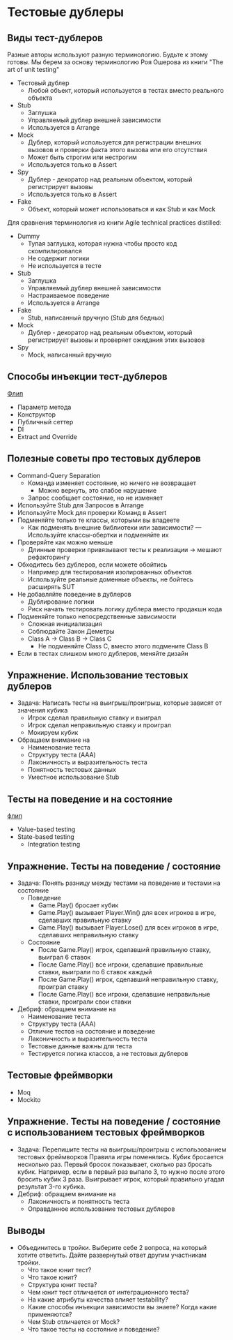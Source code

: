 # Тестовые дублеры

## Виды тест-дублеров
Разные авторы используют разную терминологию. Будьте к этому готовы.
Мы берем за основу терминологию Роя Ошерова из книги "The art of unit testing"
- Тестовый дублер
  - Любой объект, который используется в тестах вместо реального объекта
- Stub
  - Заглушка
  - Управляемый дублер внешней зависимости
  - Используется в Arrange
- Mock
  - Дублер, который используется для регистрации внешних вызовов и проверки факта этого вызова или его отсутствия
  - Может быть строгим или нестрогим
  - Используется только в Assert 
- Spy
  - Дублер - декоратор над реальным объектом, который регистрирует вызовы
  - Используется только в Assert
- Fake
  - Объект, который может использоваться и как Stub и как Mock

Для сравнения терминология из книги Agile technical practices distilled:
- Dummy
  - Тупая заглушка, которая нужна чтобы просто код скомпилировался
  - Не содержит логики
  - Не используется в тесте
- Stub
  - Заглушка
  - Управляемый дублер внешней зависимости
  - Настраиваемое поведение
  - Используется в Arrange
- Fake
  - Stub, написанный вручную (Stub для бедных)
- Mock
  - Дублер - декоратор над реальным объектом, который регистрирует вызовы и проверяет ожидания этих вызовов
- Spy
  - Mock, написанный вручную

## Способы инъекции тест-дублеров
[Флип](https://disk.yandex.ru/d/150AIWfx3GU3BP/9_InjectionWays.jpg)
- Параметр метода
- Конструктор
- Публичный сеттер
- DI
- Extract and Override

## Полезные советы про тестовых дублеров
- Command-Query Separation
  - Команда изменяет состояние, но ничего не возвращает
    - Можно вернуть, это слабое нарушение
  - Запрос сообщает состояние, но не изменяет
- Используйте Stub для Запросов в Arrange
- Используйте Mock для проверки Команд в Assert
- Подменяйте только те классы, которыми вы владеете
  - Как подменять внешние библиотеки или зависимости? — Используйте классы-обертки и подменяйте их
- Проверяйте как можно меньше
  - Длинные проверки привязывают тесты к реализации → мешают рефакторингу
- Обходитесь без дублеров, если можете обойтись
  - Например для тестирования изолированных объектов
  - Используйте реальные доменные объекты, не бойтесь расширять SUT
- Не добавляйте поведение в дублеров
  - Дублирование логики
  - Риск начать тестировать логику дублера вместо продакшн кода
- Подменяйте только непосредственные зависимости
  - Сложная инициализация
  - Соблюдайте Закон Деметры
  - Class A -> Class B -> Class C
    - Не подменяйте Class С, вместо этого подмените Class B
- Если в тестах слишком много дублеров, меняйте дизайн

## Упражнение. Использование тестовых дублеров
- Задача: Написать тесты на выигрыш/проигрыш, которые зависят от
  значения кубика
  - Игрок сделал правильную ставку и выиграл
  - Игрок сделал неправильную ставку и проиграл
  - Мокируем кубик
- Обращаем внимание на
  - Наименование теста
  - Структуру теста (AAA)
  - Лаконичность и выразительность теста
  - Понятность тестовых данных
  - Уместное использование Stub

## Тесты на поведение и на состояние
[флип](https://photos.google.com/share/AF1QipM4blkk7aW1gCjKYsEJj9SngPxhdPRNcHanggVbgCugKyTkRUGb0GnsyxTu_I1Bqg/photo/AF1QipO6fp9-QqAsGgHbrXM05vn2VJjI7UGrM_iTbZAV?key=TUNISk5qSkVvaHdia1p0aXNSSHN0YTByMzl0cEp3)
- Value-based testing
- State-based testing
  - Integration testing

## Упражнение. Тесты на поведение / состояние
- Задача: Понять разницу между тестами на поведение и тестами на
  состояние
  - Поведение
    - Game.Play() бросает кубик
    - Game.Play() вызывает Player.Win() для всех игроков в игре, сделавших правильную ставку
    - Game.Play() вызывает Player.Lose() для всех игроков в игре, сделавших неправильную ставку
  - Состояние
    - После Game.Play() игрок, сделавший правильную ставку, выиграл 6 ставок
    - После Game.Play() все игроки, сделавшие правильные ставки, выиграли по 6 ставок каждый
    - После Game.Play() игрок, сделавший неправильную ставку, проиграл ставку
    - После Game.Play() все игроки, сделавшие неправильные ставки, проиграли свои ставки
- Дебриф: обращаем внимание на
  - Наименование теста
  - Структуру теста (AAA)
  - Отличие тестов на состояние и поведение
  - Лаконичность и выразительность теста
  - Тестовые данные важны для теста
  - Тестируется логика классов, а не тестовых дублеров

## Тестовые фреймворки
- Moq
- Mockito

## Упражнение. Тесты на поведение / состояние с использованием тестовых фреймворков
- Задача: Перепишите тесты на выигрыш/проигрыш с использованием тестовых фреймворков
  Правила игры поменялись. Кубик бросается несколько раз.
  Первый бросок показывает, сколько раз бросать кубик.
  Например, если в первый раз выпало 3, то нужно после этого бросить кубик 3 раза. Выигрывает игрок, который правильно угадал результат 3-го кубика.
- Дебриф: обращаем внимание на
  - Лаконичность и понятность теста
  - Оправданное использование тестовых дублеров

## Выводы
* Объединитесь в тройки. Выберите себе 2 вопроса, на который хотите ответить. Дайте развернутый ответ другим участникам тройки.
  - Что такое юнит тест?
  - Что такое юнит?
  - Структура юнит теста?
  - Чем юнит тест отличается от интеграционного теста?
  - На какие атрибуты качества влияет testability?
  - Какие способы инъекции зависимости вы знаете? Когда какие применяются?
  - Чем Stub отличается от Mock?
  - Что такое тесты на состояние и поведение?
